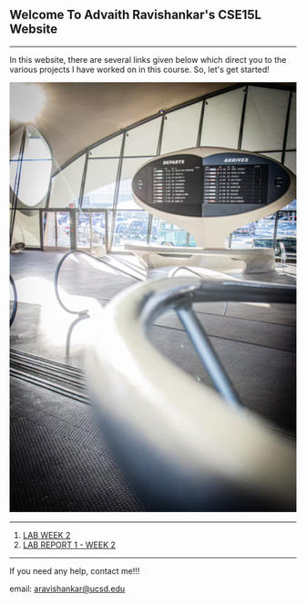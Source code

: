 ## Welcome To Advaith Ravishankar's CSE15L Website
***
In this website, there are several links given below which direct you to the various projects I have worked on in this course. So, let's get started!

![HomePageImage](./images/index/index_page.png)

***

1. [LAB WEEK 2](https://advaithravishankar.github.io/cse15l-lab-reports/labs/lab-week-2.html)
2. [LAB REPORT 1 - WEEK 2](https://advaithravishankar.github.io/cse15l-lab-reports/pages/week-2-lab-report.html)


***

If you need any help, contact me!!!

email: aravishankar@ucsd.edu
